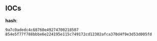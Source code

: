 
## IOCs

__hash__:

```text
9a7c0adedc4c68760e49274700218507
854e5f77f788bbbe6e224195e115c749172cd12302afca370d4f9e3d53d005fd
```
